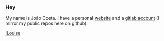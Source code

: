 ### Hey

My name is João Costa. I have a personal [website](https://joaocosta.dev) and
a [gitlab account](https://gitlab.com/JoaoCostaIFG)
(I mirror my public repos here on github).

[!Louise](louise.png)
